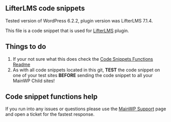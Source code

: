 ## LifterLMS code snippets

Tested version of WordPress 6.2.2, plugin version was LifterLMS 7.1.4.

This file is a code snippet that is used for [LifterLMS](https://wordpress.org/plugins/lifterlms/) plugin. 

## Things to do

1. If your not sure what this does check the [Code Snippets Functions Readme](https://github.com/mainwp/Code-Snippets-Functions/blob/master/README.md)
2. As with all code snippets located in this git, **TEST** the code snippet on one of your test sites **BEFORE** sending the code snippet to all your MainWP Child sites!

## Code snippet functions help

If you run into any issues or questions please use the [MainWP Support](https://mainwp.com/support/) page and open a ticket for the fastest response.
